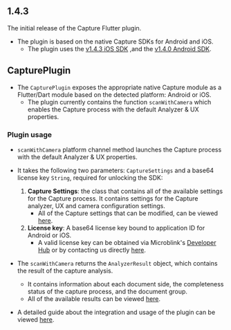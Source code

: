 ## 1.4.3

The initial release of the Capture Flutter plugin.
- The plugin is based on the native Capture SDKs for Android and iOS.
    - The plugin uses the [v1.4.3 iOS SDK](https://github.com/BlinkID/capture-ios/releases/tag/v1.4.3) ,and the [v1.4.0 Android SDK](https://github.com/BlinkID/capture-android/releases/tag/v1.4.0).

## CapturePlugin
- The `CapturePlugin` exposes the appropriate native Capture module as a Flutter/Dart module based on the detected platform: Android or iOS.
    - The plugin currently contains the function `scanWithCamera` which enables the Capture process with the default Analyzer & UX properties.

### Plugin usage
- `scanWithCamera` platform channel method launches the Capture process with the default Analyzer & UX properties.

- It takes the following two parameters: `CaptureSettings` and a base64 license key `String`, required for unlocking the SDK:
    1. **Capture Settings**: the class that contains all of the available settings for the Capture process. It contains settings for the Capture analyzer, UX and camera configuration settings.
        - All of the Capture settings that can be modified, can be viewed [here](https://github.com/BlinkID/capture-flutter/blob/develop/capture_flutter/lib/capture_settings.dart).
    2. **License key**: A base64 license key bound to application ID for Android or iOS.
        - A valid license key can be obtained via Microblink's [Developer Hub](https://developer.microblink.com/) or by contacting us directly [here](https://help.microblink.com).

- The `scanWithCamera` returns the `AnalyzerResult` object, which contains the result of the capture analysis. 
    - It contains information about each document side, the completeness status of the capture process, and the document group.
    - All of the available results can be viewed [here](https://github.com/BlinkID/capture-flutter/blob/develop/capture_flutter/lib/capture_analyzer_result.dart).
- A detailed guide about the integration and usage of the plugin can be viewed [here](https://github.com/BlinkID/capture-flutter/tree/develop?tab=readme-ov-file#integration).
